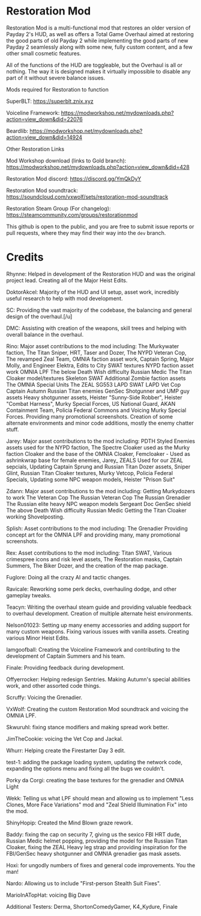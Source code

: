 # Restoration Mod

Restoration Mod is a multi-functional mod that restores an older version of Payday 2's HUD, as well as offers a Total Game Overhaul aimed at restoring the good parts of old Payday 2 
while implementing the good parts of new Payday 2 seamlessly along with some new, fully custom content, and a few other small cosmetic features.

All of the functions of the HUD are toggleable, but the Overhaul is all or nothing. The way it is designed makes it virtually impossible to disable any part of it without severe balance issues.

Mods required for Restoration to function

SuperBLT: https://superblt.znix.xyz

Voiceline Framework: https://modworkshop.net/mydownloads.php?action=view_down&did=22076

Beardlib: https://modworkshop.net/mydownloads.php?action=view_down&did=14924

Other Restoration Links

Mod Workshop download (links to Gold branch): https://modworkshop.net/mydownloads.php?action=view_down&did=428

Restoration Mod discord: https://discord.gg/YmQkDyY

Restoration Mod soundtrack: https://soundcloud.com/vxwolf/sets/restoration-mod-soundtrack

Restoration Steam Group (For changelog): https://steamcommunity.com/groups/restorationmod

This github is open to the public, and you are free to submit issue reports or pull requests, where they may find their way into the `dev` branch.

# Credits

Rhynne: Helped in development of the Restoration HUD and was the original project lead. Creating all of the Major Heist Edits.

DoktorAkcel: Majority of the HUD and UI setup, asset work, incredibly useful research to help with mod development.

SC: Providing the vast majority of the codebase, the balancing and general design of the overhaul.[/u]

DMC: Assisting with creation of the weapons, skill trees and helping with overall balance in the overhaul.

Rino: Major asset contributions to the mod including: The Murkywater faction, The Titan Sniper, HRT, Taser and Dozer, The NYPD Veteran Cop, The revamped Zeal Team, OMNIA faction asset work, Captain Spring, Major Molly, and Engineer Elektra, Edits to City SWAT textures NYPD faction asset work OMNIA LPF The below Death Wish difficulty Russian Medic The Titan Cloaker model/textures Skeleton SWAT Additional Zombie faction assets The OMNIA Special Units The ZEAL SG553 LAPD SWAT LAPD Vet Cop Captain Autumn Russian Titan enemies GenSec Shotgunner and UMP guy assets Heavy shotgunner assets, Heister "Sunny-Side Robber", Heister "Combat Harness", Murky Special Forces, US National Guard, AKAN Containment Team, Policia Federal Commons and Voicing Murky Special Forces. Providing many promotional screenshots. Creation of some alternate environments and minor code additions, mostly the enemy chatter stuff.

Jarey: Major asset contributions to the mod including: PDTH Styled Enemies assets used for the NYPD faction, The Spectre Cloaker used as the Murky faction Cloaker and the base of the OMNIA Cloaker, Femcloaker - Used as ashrinkwrap base for female enemies, Jarey_ ZEALS Used for our ZEAL sepcials, Updating Captain Sprung and Russian Titan Dozer assets, Sniper Glint, Russian Titan Cloaker textures, Murky Vetcop, Policia Federal Specials, Updating some NPC weapon models, Heister "Prison Suit"

Zdann: Major asset contributions to the mod including: Getting Murkydozers to work The Veteran Cop The Russian Veteran Cop The Russian Grenadier The Russian elite heavy NPC weapon models Sergeant Doc GenSec shield The above Death Wish difficulty Russian Medic Getting the Titan Cloaker working Shovelposting.

Splish: Asset contributions to the mod including: The Grenadier Providing concept art for the OMNIA LPF and providing many, many promotional screenshots.

Rex: Asset contributions to the mod including: Titan SWAT, Various crimespree icons and risk level assets, The Restoration masks, Captain Summers, The Biker Dozer, and the creation of the map package.

Fuglore: Doing all the crazy AI and tactic changes.

Ravicale: Reworking some perk decks, overhauling dodge, and other gameplay tweaks.

Teacyn: Writing the overhaul steam guide and providing valuable feedback to overhaul development. Creation of multiple alternate heist environments.

Nelson01023: Setting up many enemy accessories and adding support for many custom weapons. Fixing various issues with vanilla assets. Creating various Minor Heist Edits.

Iamgoofball: Creating the Voiceline Framework and contributing to the development of Captain Summers and his team.

Finale: Providing feedback during development.

Offyerrocker: Helping redesign Sentries. Making Autumn's special abilities work, and other assorted code things.

Scruffy: Voicing the Grenadier.

VxWolf: Creating the custom Restoration Mod soundtrack and voicing the OMNIA LPF.

Skwuruhl: fixing stance modifiers and making spread work better.

JimTheCookie: voicing the Vet Cop and Jackal.

Whurr: Helping create the Firestarter Day 3 edit.

test-1: adding the package loading system, updating the network code, expanding the options menu and fixing all the bugs we couldn't.

Porky da Corgi: creating the base textures for the grenadier and OMNIA Light

Wekk: Telling us what LPF should mean and allowing us to implement "Less Clones, More Face Variations" mod and "Zeal Shield Illumination Fix" into the mod.

ShinyHopip: Created the Mind Blown graze rework.

Baddy: fixing the cap on security 7, giving us the sexico FBI HRT dude, Russian Medic helmet popping, providing the model for the Russian Titan Cloaker, fixing the ZEAL Heavy leg strap and providing inspiration for the FBI/GenSec heavy shotgunner and OMNIA grenadier gas mask assets.

Hoxi: for ungodly numbers of fixes and general code improvements. You the man!

Nardo: Allowing us to include "First-person Stealth Suit Fixes".

MarioInATopHat: voicing Big Dave

Additional Testers: Derma, ShortonComedyGamer, K4_Kydure, Finale